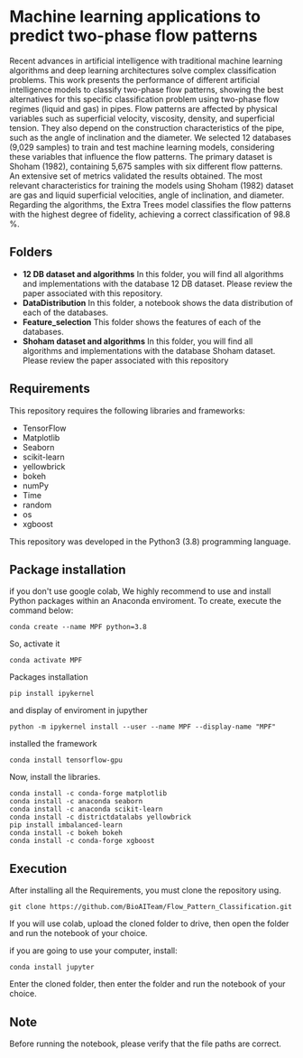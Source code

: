 # Machine learning applications to predict two-phase flow patterns

Recent advances in artificial intelligence with traditional machine learning algorithms and deep learning architectures solve complex classification problems. This work presents the performance of different artificial intelligence models to classify two-phase flow patterns, showing the best alternatives for this specific classification problem using two-phase flow regimes (liquid and gas) in pipes. Flow patterns are affected by physical variables such as superficial velocity, viscosity, density, and superficial tension. They also depend on the construction characteristics of the pipe, such as the angle of inclination and the diameter. We selected 12 databases (9,029 samples) to train and test machine learning models, considering these variables that influence the flow patterns. The primary dataset is Shoham (1982), containing 5,675 samples with six different flow patterns. An extensive set of metrics validated the results obtained. The most relevant characteristics for training the models using Shoham (1982) dataset are gas and liquid superficial velocities, angle of inclination, and diameter. Regarding the algorithms, the Extra Trees model classifies the flow patterns with the highest degree of fidelity, achieving a correct classification of 98.8 %.
## Folders

- **12 DB dataset and algorithms** In this folder, you will find all algorithms and implementations with the database 12 DB dataset. Please review the paper associated with this repository.
- **DataDistribution** In this folder, a notebook shows the data distribution of each of the databases.
- **Feature_selection** This folder shows the features of each of the databases. 
- **Shoham dataset and algorithms** In this folder, you will find all algorithms and implementations with the database Shoham dataset. Please review the paper associated with this repository

## Requirements
This repository requires the following libraries and frameworks:

- TensorFlow 
- Matplotlib
- Seaborn
- scikit-learn
- yellowbrick
- bokeh
- numPy 
- Time
- random
- os
- xgboost

This repository was developed in the Python3 (3.8) programming language.

## Package installation

if you don't use google colab, We highly recommend to use and install Python packages within an Anaconda enviroment. To create, execute the command below:
```
conda create --name MPF python=3.8
```
So, activate it
```
conda activate MPF 
```
Packages installation
```
pip install ipykernel
```
and display of enviroment in jupyther
```
python -m ipykernel install --user --name MPF --display-name "MPF"
```
installed the framework
```
conda install tensorflow-gpu
```
Now, install the libraries.
```
conda install -c conda-forge matplotlib
conda install -c anaconda seaborn
conda install -c anaconda scikit-learn
conda install -c districtdatalabs yellowbrick
pip install imbalanced-learn
conda install -c bokeh bokeh
conda install -c conda-forge xgboost
```
## Execution
After installing all the Requirements, you must clone the repository using.
```
git clone https://github.com/BioAITeam/Flow_Pattern_Classification.git
```
If you will use colab, upload the cloned folder to drive, then open the folder and run the notebook of your choice.

if you are going to use your computer, install:
```
conda install jupyter 
```
Enter the cloned folder, then enter the folder and run the notebook of your choice.

## Note 
Before running the notebook, please verify that the file paths are correct.

